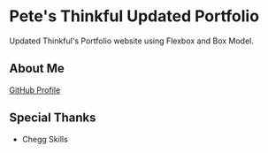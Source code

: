 <h1>Pete's Thinkful Updated Portfolio</h1> 
<p>Updated Thinkful's Portfolio website using Flexbox and Box Model.</p>

<h2>About Me</h2>

<a href="https://github.com/kevkam-del">GitHub Profile</a>

<h2>Special Thanks</h2>

<ul>
<li>Chegg Skills</li>
</ul>
